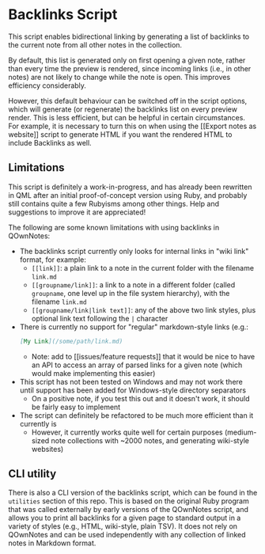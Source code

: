 # Backlinks Script

This script enables bidirectional linking by generating a list of backlinks to the current note from all other notes in the collection.

By default, this list is generated only on first opening a given note, rather than every time the preview is rendered, since incoming links (i.e., in other notes) are not likely to change while the note is open. This improves efficiency considerably.

However, this default behaviour can be switched off in the script options, which will generate (or regenerate) the backlinks list on every preview render. This is less efficient, but can be helpful in certain circumstances. For example, it is necessary to turn this on when using the [[Export notes as website]] script to generate HTML if you want the rendered HTML to include Backlinks as well.

## Limitations

This script is definitely a work-in-progress, and has already been rewritten in QML after an initial proof-of-concept version using Ruby, and probably still contains quite a few Rubyisms among other things. Help and suggestions to improve it are appreciated!

The following are some known limitations with using backlinks in QOwnNotes:

- The backlinks script currently only looks for internal links in "wiki link" format, for example:
  - `[[link]]`: a plain link to a note in the current folder with the filename `link.md`
  - `[[groupname/link]]`: a link to a note in a different folder (called `groupname`, one level up in the file system hierarchy), with the filename `link.md`
  - `[[groupname/link|link text]]`:  any of the above two link styles, plus optional link text following the `|` character
- There is currently no support for "regular" markdown-style links (e.g.:
  ```markdown
  [My Link](/some/path/link.md)
  ```
  - Note: add to [[issues/feature requests]] that it would be nice to have an API to access an array of parsed links for a given note (which would make implementing this easier)
- This script has not been tested on Windows and may not work there until support has been added for Windows-style directory separators
  - On a positive note, if you test this out and it doesn't work, it should be fairly easy to implement
- The script can definitely be refactored to be much more efficient than it currently is
  - However, it currently works quite well for certain purposes (medium-sized note collections with ~2000 notes, and generating wiki-style websites)

## CLI utility

There is also a CLI version of the backlinks script, which can be found in the `utilities` section of this repo. This is based on the original Ruby program that was called externally by early versions of the QOwnNotes script, and allows you to print all backlinks for a given page to standard output in a variety of styles (e.g., HTML, wiki-style, plain TSV). It does not rely on QOwnNotes and can be used independently with any collection of linked notes in Markdown format.
